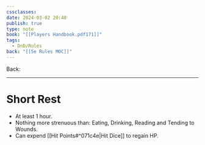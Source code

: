 ```yaml
---
cssclasses: 
date: 2024-03-02 20:40
publish: true
type: note
book: "[[Players Handbook.pdf171]]"
tags:
  - DnD/Rules
back: "[[5e Rules MOC]]"
---
```

Back: 

---
# Short Rest
- At least 1 hour.
- Nothing more strenuous than: Eating, Drinking, Reading and Tending to Wounds.
- Can expend [[Hit Points#^071c4e|Hit Dice]] to regain HP.
